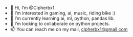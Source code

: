 - 👋 Hi, I’m @Cipherbx1
- 👀 I’m interested in gaming, ai, music, riding bike :)
- 🌱 I’m currently learning ai, ml, python, pandas lib.
- 💞️ I’m looking to collaborate on python projects.
- 📫 You can reach me on my mail, cipherbx1@gmail.com

<!---
Cipherbx1/Cipherbx1 is a ✨ special ✨ repository because its `README.md` (this file) appears on your GitHub profile.
You can click the Preview link to take a look at your changes.
--->
